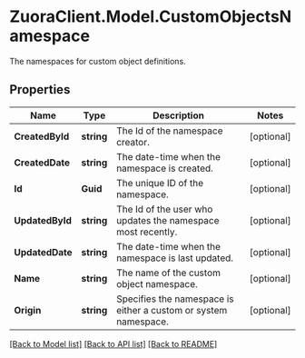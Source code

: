 # ZuoraClient.Model.CustomObjectsNamespace
The namespaces for custom object definitions.

## Properties

Name | Type | Description | Notes
------------ | ------------- | ------------- | -------------
**CreatedById** | **string** | The Id of the namespace creator. | [optional] 
**CreatedDate** | **string** | The date-time when the namespace is created. | [optional] 
**Id** | **Guid** | The unique ID of the namespace. | [optional] 
**UpdatedById** | **string** | The Id of the user who updates the namespace most recently. | [optional] 
**UpdatedDate** | **string** | The date-time when the namespace is last updated. | [optional] 
**Name** | **string** | The name of the custom object namespace. | [optional] 
**Origin** | **string** | Specifies the namespace is either a custom or system namespace. | [optional] 

[[Back to Model list]](../README.md#documentation-for-models) [[Back to API list]](../README.md#documentation-for-api-endpoints) [[Back to README]](../README.md)

